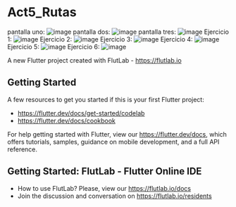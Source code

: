 # Act5_Rutas

pantalla uno: ![image](https://github.com/user-attachments/assets/e51c4c91-2f81-40cb-abc1-21e3878aaea2)
pantalla dos: ![image](https://github.com/user-attachments/assets/7dffe52f-7a28-4642-afc8-ed37ab98821c)
pantalla tres: ![image](https://github.com/user-attachments/assets/26d0e3bc-da1b-4d34-a71a-b752f9703951)
Ejercicio 1: ![image](https://github.com/user-attachments/assets/87d75c10-097b-49d5-9505-9ab348b3a192)
Ejercicio 2: ![image](https://github.com/user-attachments/assets/122cb2cc-91e7-4d13-9bce-7f29a06add13)
Ejercicio 3: ![image](https://github.com/user-attachments/assets/c59ed5ab-c885-4067-af27-b363e4b515b6)
Ejercicio 4: ![image](https://github.com/user-attachments/assets/3d685c15-7070-482e-bb5c-c5de54a83afd)
Ejercicio 5: ![image](https://github.com/user-attachments/assets/f115b0d1-7562-45f5-8a54-f4513e9411e0)
Ejercicio 6: ![image](https://github.com/user-attachments/assets/a5465ad9-ccb0-4956-90df-ec24af8edfe1)


A new Flutter project created with FlutLab - https://flutlab.io

## Getting Started

A few resources to get you started if this is your first Flutter project:

- https://flutter.dev/docs/get-started/codelab
- https://flutter.dev/docs/cookbook

For help getting started with Flutter, view our
https://flutter.dev/docs, which offers tutorials,
samples, guidance on mobile development, and a full API reference.

## Getting Started: FlutLab - Flutter Online IDE

- How to use FlutLab? Please, view our https://flutlab.io/docs
- Join the discussion and conversation on https://flutlab.io/residents

